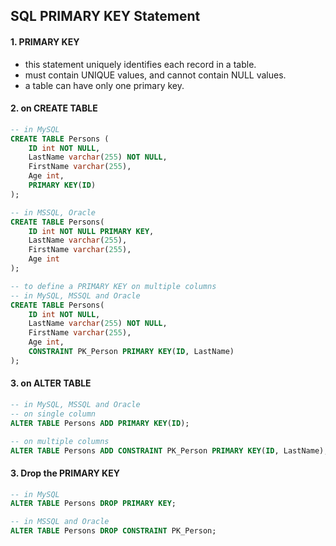 ## SQL PRIMARY KEY Statement

#### 1. PRIMARY KEY

- this statement uniquely identifies each record in a table.
- must contain UNIQUE values, and cannot contain NULL values.
- a table can have only one primary key.



#### 2. on CREATE TABLE

```sql
-- in MySQL
CREATE TABLE Persons (
    ID int NOT NULL,
    LastName varchar(255) NOT NULL,
    FirstName varchar(255),
    Age int,
    PRIMARY KEY(ID)
);

-- in MSSQL, Oracle
CREATE TABLE Persons(
    ID int NOT NULL PRIMARY KEY,
    LastName varchar(255),
    FirstName varchar(255),
    Age int
);

-- to define a PRIMARY KEY on multiple columns
-- in MySQL, MSSQL and Oracle
CREATE TABLE Persons(
	ID int NOT NULL,
    LastName varchar(255) NOT NULL,
    FirstName varchar(255),
    Age int,
    CONSTRAINT PK_Person PRIMARY KEY(ID, LastName)
);
```



#### 3. on ALTER TABLE

```sql
-- in MySQL, MSSQL and Oracle
-- on single column
ALTER TABLE Persons ADD PRIMARY KEY(ID);

-- on multiple columns
ALTER TABLE Persons ADD CONSTRAINT PK_Person PRIMARY KEY(ID, LastName);
```



#### 3. Drop the PRIMARY KEY

```sql
-- in MySQL
ALTER TABLE Persons DROP PRIMARY KEY;

-- in MSSQL and Oracle
ALTER TABLE Persons DROP CONSTRAINT PK_Person;
```

